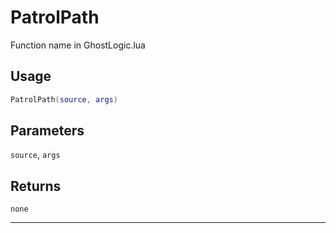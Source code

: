 # PatrolPath
Function name in GhostLogic.lua
## Usage
```lua
PatrolPath(source, args)
```
## Parameters
`source`, `args`
## Returns
`none`

---